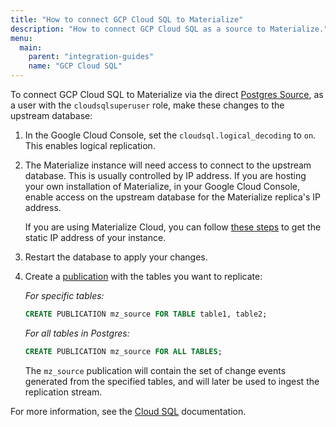```yaml
---
title: "How to connect GCP Cloud SQL to Materialize"
description: "How to connect GCP Cloud SQL as a source to Materialize."
menu:
  main:
    parent: "integration-guides"
    name: "GCP Cloud SQL"
---
```



To connect GCP Cloud SQL to Materialize via the direct [Postgres Source](/sql/create-source/postgres/), as a user with the `cloudsqlsuperuser` role, make these changes to the upstream database:

1. In the Google Cloud Console, set the `cloudsql.logical_decoding` to `on`. This enables logical replication.

1. The Materialize instance will need access to connect to the upstream database. This is usually controlled by IP address. If you are hosting your own installation of Materialize, in your Google Cloud Console, enable access on the upstream database for the Materialize replica's IP address.

    If you are using Materialize Cloud, you can follow [these steps](/cloud/security/#static-ip-addresses) to get the static IP address of your instance.

1. Restart the database to apply your changes.

1. Create a [publication](https://www.postgresql.org/docs/current/logical-replication-publication.html) with the tables you want to replicate:

    _For specific tables:_

    ```sql
    CREATE PUBLICATION mz_source FOR TABLE table1, table2;
    ```

    _For all tables in Postgres:_

    ```sql
    CREATE PUBLICATION mz_source FOR ALL TABLES;
    ```

    The `mz_source` publication will contain the set of change events generated from the specified tables, and will later be used to ingest the replication stream.

For more information, see the [Cloud SQL](https://cloud.google.com/sql/docs/postgres/replication/configure-logical-replication#configuring-your-postgresql-instance) documentation.

